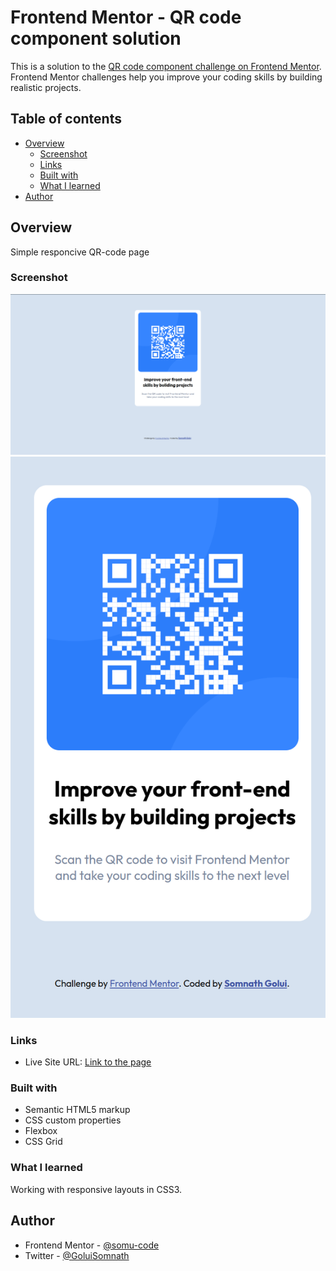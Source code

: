 # Frontend Mentor - QR code component solution

This is a solution to the [QR code component challenge on Frontend Mentor](https://www.frontendmentor.io/challenges/qr-code-component-iux_sIO_H). Frontend Mentor challenges help you improve your coding skills by building realistic projects.

## Table of contents

- [Overview](#overview)
  - [Screenshot](#screenshot)
  - [Links](#links)
  - [Built with](#built-with)
  - [What I learned](#what-i-learned)
- [Author](#author)

## Overview

Simple responcive QR-code page

### Screenshot

![](./screenshots/desktop-view.png)
![](./screenshots/mobile-view.png)

### Links

- Live Site URL: [Link to the page](https://qr-code-component-3ou.pages.dev/)

### Built with

- Semantic HTML5 markup
- CSS custom properties
- Flexbox
- CSS Grid

### What I learned

Working with responsive layouts in CSS3.

## Author

- Frontend Mentor - [@somu-code](https://www.frontendmentor.io/profile/somu-code)
- Twitter - [@GoluiSomnath](https://www.twitter.com/GoluiSomnath)
